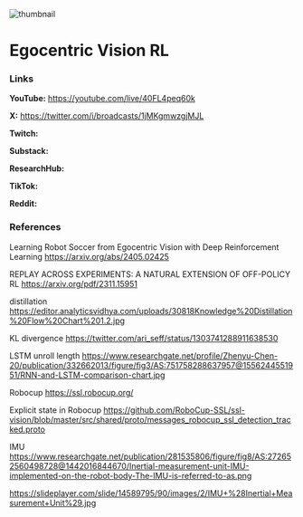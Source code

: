 ![thumbnail](thumbnail.png)

# Egocentric Vision RL

### Links

**YouTube:** https://youtube.com/live/40FL4peq60k

**X:** https://twitter.com/i/broadcasts/1jMKgmwzgjMJL

**Twitch:**

**Substack:**

**ResearchHub:**

**TikTok:**

**Reddit:**

### References

Learning Robot Soccer from Egocentric Vision with Deep Reinforcement Learning
https://arxiv.org/abs/2405.02425

REPLAY ACROSS EXPERIMENTS: A NATURAL EXTENSION OF OFF-POLICY RL
https://arxiv.org/pdf/2311.15951

distillation
https://editor.analyticsvidhya.com/uploads/30818Knowledge%20Distillation%20Flow%20Chart%201.2.jpg

KL divergence
https://twitter.com/ari_seff/status/1303741288911638530

LSTM unroll length
https://www.researchgate.net/profile/Zhenyu-Chen-20/publication/332662013/figure/fig3/AS:751758288637957@1556244551951/RNN-and-LSTM-comparison-chart.jpg

Robocup
https://ssl.robocup.org/

Explicit state in Robocup
https://github.com/RoboCup-SSL/ssl-vision/blob/master/src/shared/proto/messages_robocup_ssl_detection_tracked.proto

IMU
https://www.researchgate.net/publication/281535806/figure/fig8/AS:272652560498728@1442016844670/Inertial-measurement-unit-IMU-implemented-on-the-robot-body-The-IMU-is-referred-to-as.png

https://slideplayer.com/slide/14589795/90/images/2/IMU+%28Inertial+Measurement+Unit%29.jpg
